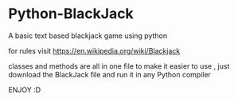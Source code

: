 # Python-BlackJack
A basic text based blackjack game using python

for rules visit https://en.wikipedia.org/wiki/Blackjack

classes and methods are all in one file to make it easier to use , just download the BlackJack file and run it in any Python compiler

ENJOY :D
